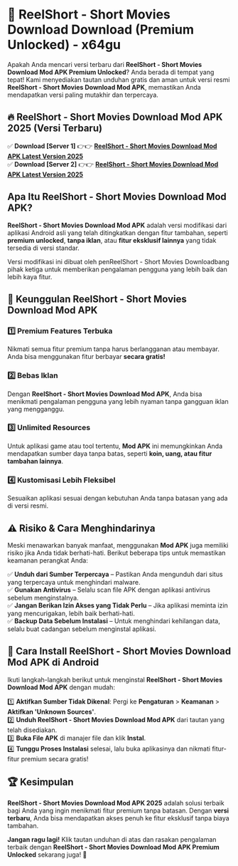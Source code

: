 # 🎯 ReelShort - Short Movies Download  Download (Premium Unlocked) -  x64gu

Apakah Anda mencari versi terbaru dari **ReelShort - Short Movies Download Mod APK Premium Unlocked**? Anda berada di tempat yang tepat! Kami menyediakan tautan unduhan gratis dan aman untuk versi resmi **ReelShort - Short Movies Download Mod APK**, memastikan Anda mendapatkan versi paling mutakhir dan terpercaya.

## 🔥 ReelShort - Short Movies Download Mod APK 2025 (Versi Terbaru)

✅ **Download [Server 1]** 👉👉 [**ReelShort - Short Movies Download Mod APK Latest Version 2025**](https://momento.my/?title=ReelShort_-_Short_Movies_Download)  
✅ **Download [Server 2]** 👉👉 [**ReelShort - Short Movies Download Mod APK Latest Version 2025**](https://momento.my/?title=ReelShort_-_Short_Movies_Download)  

## Apa Itu ReelShort - Short Movies Download Mod APK?

**ReelShort - Short Movies Download Mod APK** adalah versi modifikasi dari aplikasi Android asli yang telah ditingkatkan dengan fitur tambahan, seperti **premium unlocked**, **tanpa iklan**, atau **fitur eksklusif lainnya** yang tidak tersedia di versi standar.

Versi modifikasi ini dibuat oleh penReelShort - Short Movies Downloadbang pihak ketiga untuk memberikan pengalaman pengguna yang lebih baik dan lebih kaya fitur.

## 🎯 Keunggulan ReelShort - Short Movies Download Mod APK

### 1️⃣ Premium Features Terbuka
Nikmati semua fitur premium tanpa harus berlangganan atau membayar. Anda bisa menggunakan fitur berbayar **secara gratis!**

### 2️⃣ Bebas Iklan
Dengan **ReelShort - Short Movies Download Mod APK**, Anda bisa menikmati pengalaman pengguna yang lebih nyaman tanpa gangguan iklan yang mengganggu.

### 3️⃣ Unlimited Resources
Untuk aplikasi game atau tool tertentu, **Mod APK** ini memungkinkan Anda mendapatkan sumber daya tanpa batas, seperti **koin, uang, atau fitur tambahan lainnya**.

### 4️⃣ Kustomisasi Lebih Fleksibel
Sesuaikan aplikasi sesuai dengan kebutuhan Anda tanpa batasan yang ada di versi resmi.

## ⚠️ Risiko & Cara Menghindarinya

Meski menawarkan banyak manfaat, menggunakan **Mod APK** juga memiliki risiko jika Anda tidak berhati-hati. Berikut beberapa tips untuk memastikan keamanan perangkat Anda:

✅ **Unduh dari Sumber Terpercaya** – Pastikan Anda mengunduh dari situs yang terpercaya untuk menghindari malware.  
✅ **Gunakan Antivirus** – Selalu scan file APK dengan aplikasi antivirus sebelum menginstalnya.  
✅ **Jangan Berikan Izin Akses yang Tidak Perlu** – Jika aplikasi meminta izin yang mencurigakan, lebih baik berhati-hati.  
✅ **Backup Data Sebelum Instalasi** – Untuk menghindari kehilangan data, selalu buat cadangan sebelum menginstal aplikasi.

## 📌 Cara Install ReelShort - Short Movies Download Mod APK di Android

Ikuti langkah-langkah berikut untuk menginstal **ReelShort - Short Movies Download Mod APK** dengan mudah:

1️⃣ **Aktifkan Sumber Tidak Dikenal**: Pergi ke **Pengaturan** > **Keamanan** > **Aktifkan 'Unknown Sources'**.  
2️⃣ **Unduh ReelShort - Short Movies Download Mod APK** dari tautan yang telah disediakan.  
3️⃣ **Buka File APK** di manajer file dan klik **Instal**.  
4️⃣ **Tunggu Proses Instalasi** selesai, lalu buka aplikasinya dan nikmati fitur-fitur premium secara gratis!

## 🏆 Kesimpulan

**ReelShort - Short Movies Download Mod APK 2025** adalah solusi terbaik bagi Anda yang ingin menikmati fitur premium tanpa batasan. Dengan **versi terbaru**, Anda bisa mendapatkan akses penuh ke fitur eksklusif tanpa biaya tambahan.

**Jangan ragu lagi!** Klik tautan unduhan di atas dan rasakan pengalaman terbaik dengan **ReelShort - Short Movies Download Mod APK Premium Unlocked** sekarang juga! 🚀
